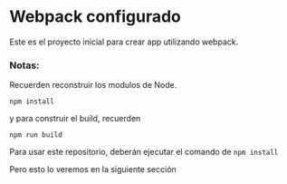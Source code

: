 # Webpack configurado

Este es el proyecto inicial para crear app utilizando webpack.

### Notas:
Recuerden reconstruir los modulos de Node.
```
npm install
```

y para construir el build, recuerden
```
npm run build
```

Para usar este repositorio, deberán ejecutar el comando de ```npm install```

Pero esto lo veremos en la siguiente sección
